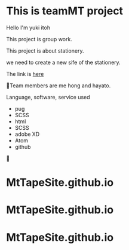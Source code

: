 # This is teamMT project

Hello I'm yuki itoh

This project is group work.

This project is about stationery.

we need to create a new sife of the stationery.

The link is <a href="https://usagino.github.io/team_mt.github.io/">here</a>

Team members are me hong and hayato.

Language, software, service used

- pug
- SCSS
- html
- SCSS
- adobe XD
- Atom
- github


# MtTapeSite.github.io
# MtTapeSite.github.io
# MtTapeSite.github.io
